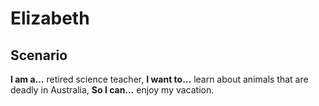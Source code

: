 # Elizabeth

## Scenario

**I am a…** retired science teacher,
**I want to…** learn about  animals that are deadly in Australia, 
**So I can…** enjoy my vacation. 

